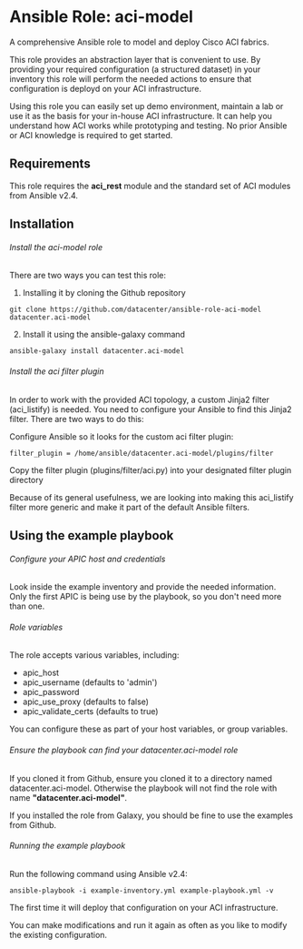 # Ansible Role: aci-model

A comprehensive Ansible role to model and deploy Cisco ACI fabrics.

This role provides an abstraction layer that is convenient to use. By providing your required configuration (a structured dataset) in your inventory this role will perform the needed actions to ensure that configuration is deployd on your ACI infrastructure.

Using this role you can easily set up demo environment, maintain a lab or use it as the basis for your in-house ACI infrastructure. It can help you understand how ACI works while prototyping and testing. No prior Ansible or ACI knowledge is required to get started.

## Requirements
This role requires the **aci_rest** module and the standard set of ACI modules from Ansible v2.4.

## Installation
###### Install the aci-model role
There are two ways you can test this role:

1. Installing it by cloning the Github repository
```
git clone https://github.com/datacenter/ansible-role-aci-model datacenter.aci-model
```
2. Install it using the ansible-galaxy command
```
ansible-galaxy install datacenter.aci-model
```

###### Install the aci filter plugin
In order to work with the provided ACI topology, a custom Jinja2 filter (aci_listify) is needed. You need to configure your Ansible to find this Jinja2 filter. There are two ways to do this:

Configure Ansible so it looks for the custom aci filter plugin:
````
filter_plugin = /home/ansible/datacenter.aci-model/plugins/filter
````
Copy the filter plugin (plugins/filter/aci.py) into your designated filter plugin directory

Because of its general usefulness, we are looking into making this aci_listify filter more generic and make it part of the default Ansible filters.

## Using the example playbook
###### Configure your APIC host and credentials
Look inside the example inventory and provide the needed information. Only the first APIC is being use by the playbook, so you don't need more than one.

###### Role variables
The role accepts various variables, including:

- apic_host
- apic_username (defaults to 'admin')
- apic_password
- apic_use_proxy (defaults to false)
- apic_validate_certs (defaults to true)

You can configure these as part of your host variables, or group variables.

###### Ensure the playbook can find your datacenter.aci-model role

If you cloned it from Github, ensure you cloned it to a directory named datacenter.aci-model. Otherwise the playbook will not find the role with name **"datacenter.aci-model"**.

If you installed the role from Galaxy, you should be fine to use the examples from Github.

###### Running the example playbook
Run the following command using Ansible v2.4:
```
ansible-playbook -i example-inventory.yml example-playbook.yml -v
```
The first time it will deploy that configuration on your ACI infrastructure.

You can make modifications and run it again as often as you like to modify the existing configuration.
